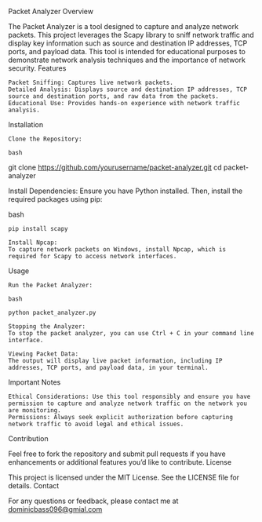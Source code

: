 Packet Analyzer
Overview

The Packet Analyzer is a tool designed to capture and analyze network packets. This project leverages the Scapy library to sniff network traffic and display key information such as source and destination IP addresses, TCP ports, and payload data. This tool is intended for educational purposes to demonstrate network analysis techniques and the importance of network security.
Features

    Packet Sniffing: Captures live network packets.
    Detailed Analysis: Displays source and destination IP addresses, TCP source and destination ports, and raw data from the packets.
    Educational Use: Provides hands-on experience with network traffic analysis.

Installation

    Clone the Repository:

    bash

git clone https://github.com/yourusername/packet-analyzer.git
cd packet-analyzer

Install Dependencies:
Ensure you have Python installed. Then, install the required packages using pip:

bash

    pip install scapy

    Install Npcap:
    To capture network packets on Windows, install Npcap, which is required for Scapy to access network interfaces.

Usage

    Run the Packet Analyzer:

    bash

    python packet_analyzer.py

    Stopping the Analyzer:
    To stop the packet analyzer, you can use Ctrl + C in your command line interface.

    Viewing Packet Data:
    The output will display live packet information, including IP addresses, TCP ports, and payload data, in your terminal.

Important Notes

    Ethical Considerations: Use this tool responsibly and ensure you have permission to capture and analyze network traffic on the network you are monitoring.
    Permissions: Always seek explicit authorization before capturing network traffic to avoid legal and ethical issues.

Contribution

Feel free to fork the repository and submit pull requests if you have enhancements or additional features you’d like to contribute.
License

This project is licensed under the MIT License. See the LICENSE file for details.
Contact

For any questions or feedback, please contact me at dominicbass096@gmial.com
